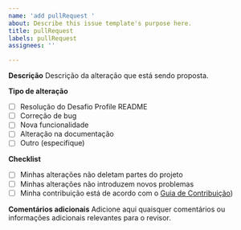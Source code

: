 ```yaml
---
name: 'add pullRequest '
about: Describe this issue template's purpose here.
title: pullRequest
labels: pullRequest
assignees: ''

---
```


**Descrição**
Descrição da alteração que está sendo proposta.

**Tipo de alteração**

- [ ] Resolução do Desafio Profile README
- [ ] Correção de bug
- [ ] Nova funcionalidade
- [ ] Alteração na documentação
- [ ]  Outro (especifique)

**Checklist**

- [ ]  Minhas alterações não deletam partes do projeto
- [ ] Minhas alterações não introduzem novos problemas
- [ ] Minha contribuição está de acordo com o [Guia de Contribuição](https://github.com/gonzagadevs/acessFinderiOS/blob/main/README.md))

**Comentários adicionais**
Adicione aqui quaisquer comentários ou informações adicionais relevantes para o revisor.
